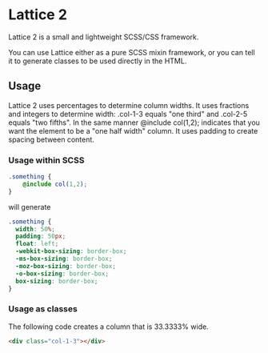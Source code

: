 Lattice 2
=========

Lattice 2 is a small and lightweight SCSS/CSS framework.

You can use Lattice either as a pure SCSS mixin framework, or you can tell it to generate classes to be used directly in the HTML.


## Usage
Lattice 2 uses percentages to determine column widths. It uses fractions and integers to determine width: .col-1-3 equals "one third" and .col-2-5 equals "two fifths". In the same manner @include col(1,2); indicates that you want the element to be a "one half width" column. It uses padding to create spacing between content.

### Usage within SCSS
```scss
.something {
	@include col(1,2);
}
```

will generate

```css
.something {
  width: 50%;
  padding: 50px;
  float: left;
  -webkit-box-sizing: border-box;
  -ms-box-sizing: border-box;
  -moz-box-sizing: border-box;
  -o-box-sizing: border-box;
  box-sizing: border-box; 
}
```

### Usage as classes
The following code creates a column that is 33.3333% wide.

```html
<div class="col-1-3"></div>
```
